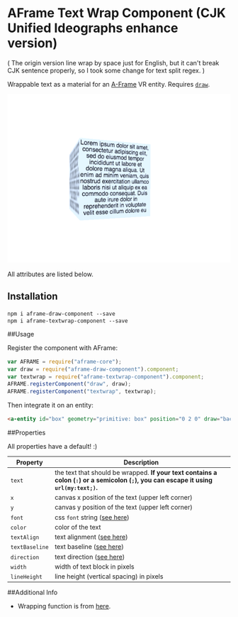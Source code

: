 # AFrame Text Wrap Component (CJK Unified Ideographs enhance version)

( The origin version line wrap by space just for English, but it can't break CJK sentence properly, so I took some change for text split regex. )

Wrappable text as a material for an [A-Frame](https://aframe.io) VR entity. Requires [`draw`](https://github.com/maxkrieger/aframe-draw-component).

![demo](demo.png)

All attributes are listed below.

## Installation
```
npm i aframe-draw-component --save
npm i aframe-textwrap-component --save
```
##Usage

Register the component with AFrame:

```js
var AFRAME = require("aframe-core");
var draw = require("aframe-draw-component").component;
var textwrap = require("aframe-textwrap-component").component;
AFRAME.registerComponent("draw", draw);
AFRAME.registerComponent("textwrap", textwrap);
```

Then integrate it on an entity:

```html
<a-entity id="box" geometry="primitive: box" position="0 2 0" draw="background: #D7E8FF" textwrap="textAlign: center; x: 128; y: 128; text: Hello world!"></a-entity>
```


##Properties

All properties have a default! :)

|Property|Description|
|------|-------|
|`text`|the text that should be wrapped. **If your text contains a colon (`:`) or a semicolon (`;`), you can escape it using `url(my:text;)`.**|
|`x`|canvas x position of the text (upper left corner)|
|`y`|canvas y position of the text (upper left corner)|
|`font`|css `font` string ([see here](https://developer.mozilla.org/en-US/docs/Web/API/CanvasRenderingContext2D/font))|
|`color`|color of the text|
|`textAlign`|text alignment ([see here](https://developer.mozilla.org/en-US/docs/Web/API/CanvasRenderingContext2D/textAlign))|
|`textBaseline`|text baseline ([see here](https://developer.mozilla.org/en-US/docs/Web/API/CanvasRenderingContext2D/textBaseline))|
|`direction`|text direction ([see here](https://developer.mozilla.org/en-US/docs/Web/API/CanvasRenderingContext2D/direction))|
|`width`|width of text block in pixels|
|`lineHeight`|line height (vertical spacing) in pixels|

##Additional Info

* Wrapping function is from [here](http://www.html5canvastutorials.com/tutorials/html5-canvas-wrap-text-tutorial/).
